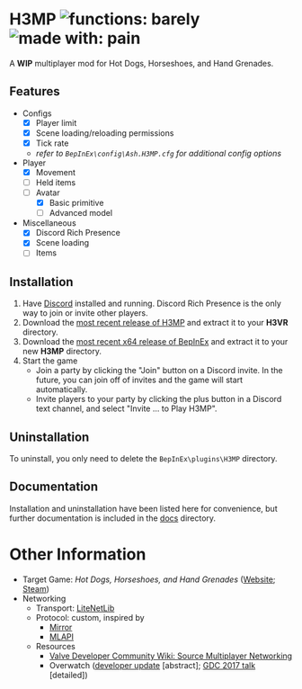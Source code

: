 # H3MP ![functions: barely](https://img.shields.io/badge/functions-barely-c28411?style=for-the-badge) ![made with: pain](https://img.shields.io/badge/made%20with-pain-red?style=for-the-badge)
A **WIP** multiplayer mod for Hot Dogs, Horseshoes, and Hand Grenades.

## Features
- Configs  
  - [x] Player limit  
  - [x] Scene loading/reloading permissions
  - [x] Tick rate  
  - *refer to `BepInEx\config\Ash.H3MP.cfg` for additional config options*
- Player  
  - [x] Movement  
  - [ ] Held items  
  - [ ] Avatar  
    - [x] Basic primitive  
    - [ ] Advanced model
- Miscellaneous
  - [x] Discord Rich Presence  
  - [x] Scene loading  
  - [ ] Items  

## Installation
1. Have [Discord](https://discord.com/download) installed and running. Discord Rich Presence is the only way to join or invite other players.  
2. Download the [most recent release of H3MP](https://github.com/ash-hat/H3MP/releases/latest) and extract it to your **H3VR** directory.
3. Download the [most recent x64 release of BepInEx](https://github.com/BepInEx/BepInEx/releases/latest) and extract it to your new **H3MP** directory.
4. Start the game  
    - Join a party by clicking the "Join" button on a Discord invite. In the future, you can join off of invites and the game will start automatically.
    - Invite players to your party by clicking the plus button in a Discord text channel, and select "Invite ... to Play H3MP".

## Uninstallation
To uninstall, you only need to delete the `BepInEx\plugins\H3MP` directory.

## Documentation
Installation and uninstallation have been listed here for convenience, but further documentation is included in the [docs](docs/) directory.

# Other Information
- Target Game: *Hot Dogs, Horseshoes, and Hand Grenades* ([Website](http://h3vr.com/); [Steam](https://store.steampowered.com/app/450540/Hot_Dogs_Horseshoes__Hand_Grenades/))  
- Networking  
  - Transport: [LiteNetLib](https://github.com/RevenantX/LiteNetLib)  
  - Protocol: custom, inspired by  
    - [Mirror](https://github.com/vis2k/Mirror)  
    - [MLAPI](https://github.com/MidLevel/MLAPI)  
  - Resources  
    - [Valve Developer Community Wiki: Source Multiplayer Networking](https://developer.valvesoftware.com/wiki/Source_Multiplayer_Networking)  
    - Overwatch ([developer update](https://www.youtube.com/watch?v=vTH2ZPgYujQ) [abstract]; [GDC 2017 talk](https://youtu.be/W3aieHjyNvw?t=1341) [detailed])
